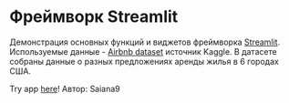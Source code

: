 # Фреймворк Streamlit
Демонстрация основных функций и виджетов фреймворка [Streamlit](https://www.streamlit.io/). Используемые данные - [Airbnb dataset](https://www.kaggle.com/datasets/lovishbansal123/airbnb-data) источник Kaggle. В датасете собраны данные о разных предложениях аренды жилья в 6 городах США.

Try app [here](https://apphomework-q6nh7serqcofdyz3z4bdgs.streamlit.app)!
Автор: Saiana9

